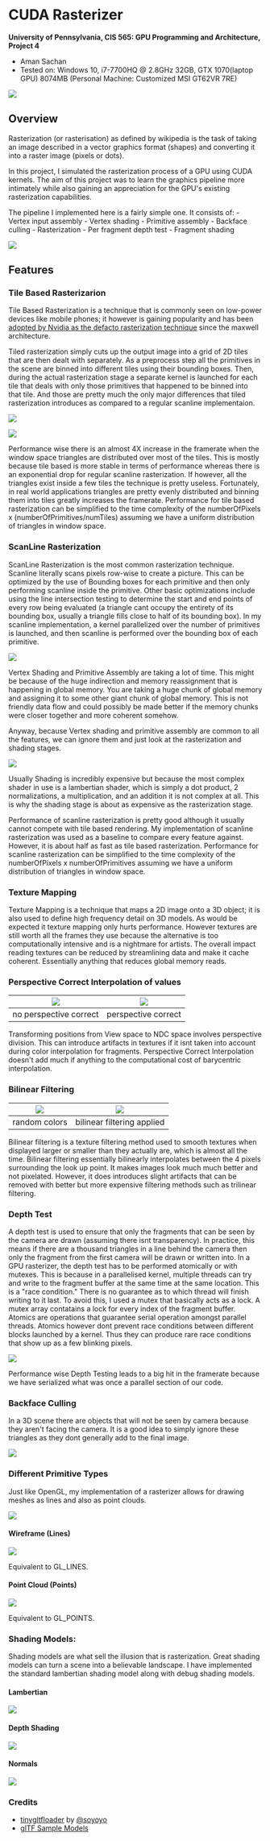CUDA Rasterizer
===============

**University of Pennsylvania, CIS 565: GPU Programming and Architecture, Project 4**

* Aman Sachan
* Tested on: Windows 10, i7-7700HQ @ 2.8GHz 32GB, GTX 1070(laptop GPU) 8074MB (Personal Machine: Customized MSI GT62VR 7RE)

[![](readmeImages/CUDARasterizerVimeoLink.png)](https://vimeo.com/238849486)

## Overview

Rasterization (or rasterisation) as defined by wikipedia is the task of taking an image described in a vector graphics format (shapes) and converting it into a raster image (pixels or dots).

In this project, I simulated the rasterization process of a GPU using CUDA kernels. The aim of this project was to learn the graphics pipeline more intimately while also gaining an appreciation for the GPU's existing rasterization capabilities. 

The pipeline I implemented here is a fairly simple one. It consists of:
	- Vertex input assembly
	- Vertex shading 
	- Primitive assembly
	- Backface culling
	- Rasterization
	- Per fragment depth test
	- Fragment shading

![](readmeImages/pipeline.png)

## Features

### Tile Based Rasterizarion

Tile Based Rasterization is a technique that is commonly seen on low-power devices like mobile phones; it however is gaining popularity and has been [adopted by Nvidia as the defacto rasterization technique](https://www.realworldtech.com/tile-based-rasterization-nvidia-gpus/) since the maxwell architecture.

Tiled rasterization simply cuts up the output image into a grid of 2D tiles that are then dealt with separately. As a preprocess step all the primitives in the scene are binned into different tiles using their bounding boxes. Then, during the actual rasterization stage a separate kernel is launched for each tile that deals with only those primitives that happened to be binned into that tile. And those are pretty much the only major differences that tiled rasterization introduces as compared to a regular scanline implementaion.

![](readmeImages/tileOccupancy.png)

![](readmeImages/TileBased_vs_ScanLine.png)

Performance wise there is an almost 4X increase in the framerate when the window space triangles are distributed over most of the tiles. This is mostly because tile based is more stable in terms of performance whereas there is an exponential drop for regular scanline rasterization.
If however, all the triangles exist inside a few tiles the technique is pretty useless. Fortunately, in real world applications triangles are pretty evenly distributed and binning them into tiles greatly increases the framerate. Performance for tile based rasterization can be simplified to the time complexity of the numberOfPixels x (numberOfPrimitives/numTiles) assuming we have a uniform distribution of triangles in window space.

### ScanLine Rasterization

ScanLine Rasterization is the most common rasterization technique. Scanline literally scans pixels row-wise to create a picture. This can be optimized by the use of Bounding boxes for each primitive and then only performing scanline inside the primitive. Other basic optimizations include using the line intersection testing to determine the start and end points of every row being evaluated (a triangle cant occupy the entirety of its bounding box, usually a triangle fills close to half of its bounding box). In my scanline implementation, a kernel parallelized over the number of primitives is launched, and then scanline is performed over the bounding box of each primitive.

![](readmeImages/BasicPipelineFeatureComparison.png)

Vertex Shading and Primitive Assembly are taking a lot of time. This might be because of the huge indirection and memory reassignment that is happening in global memory. You are taking a huge chunk of global memory and assigning it to some other giant chunk of global memory. This is not friendly data flow and could possibly be made better if the memory chunks were closer together and more coherent somehow.

Anyway, because Vertex shading and primitive assembly are common to all the features, we can ignore them and just look at the rasterization and shading stages.

![](readmeImages/scanlineStages_rasterizationAndShading.png)

Usually Shading is incredibly expensive but because the most complex shader in use is a lambertian shader, which is simply a dot product, 2 normalizations, a multiplication, and an addition it is not complex at all. This is why the shading stage is about as expensive as the rasterization stage.

Performance of scanline rasterization is pretty good although it usually cannot compete with tile based rendering. My implementation of scanline rasterization was used as a baseline to compare every feature against. However, it is about half as fast as tile based rasterization.
Performance for scanline rasterization can be simplified to the time complexity of the numberOfPixels x numberOfPrimitives assuming we have a uniform distribution of triangles in window space.

### Texture Mapping

Texture Mapping is a technique that maps a 2D image onto a 3D object; it is also used to define high frequency detail on 3D models. As would be expected it texture mapping only hurts performance. However textures are still worth all the frames they use because the alternative is too computationally intensive and is a nightmare for artists. The overall impact reading textures can be reduced by streamlining data and make it cache coherent. Essentially anything that reduces global memory reads.

### Perspective Correct Interpolation of values

 ![](readmeImages/notPerspectiveCorrect.png)  |  ![](readmeImages/perspectiveCorrect.png) |
|---|---|
|  no perspective correct  |  perspective correct |

Transforming positions from View space to NDC space involves perspective division. This can introduce artifacts in textures if it isnt taken into account during color interpolation for fragments. Perspective Correct Interpolation doesn't add much if anything to the computational cost of barycentric interpolation.

### Bilinear Filtering

 ![](readmeImages/inputbilinear.png)  |  ![](readmeImages/bilinear.png) |
|---|---|
|  random colors  |  bilinear filtering applied |

Bilinear filtering is a texture filtering method used to smooth textures when displayed larger or smaller than they actually are, which is almost all the time. Bilinear filtering essentially bilinearly interpolates between the 4 pixels surrounding the look up point. It makes images look much much better and not pixelated. However, it does introduces slight artifacts that can be removed with better but more expensive filtering methods such as trilinear filtering.

### Depth Test

A depth test is used to ensure that only the fragments that can be seen by the camera are drawn (assuming there isnt transparency). In practice, this means if there are a thousand triangles in a line behind the camera then only the fragment from the first camera will be drawn or written into. In a GPU rasterizer, the depth test has to be performed atomically or with mutexes. This is because in a parallelised kernel, multiple threads can try and write to the fragment buffer at the same time at the same location. This is a "race condition." There is no guarantee as to which thread will finish writing to it last. To avoid this, I used a mutex that basically acts as a lock. A mutex array contatains a lock for every index of the fragment buffer. Atomics are operations that guarantee serial operation amongst parallel threads. Atomics however dont prevent race conditions between different blocks launched by a kernel. Thus they can produce rare race conditions that show up as a few blinking pixels.

![](readmeImages/depthTest.png)

Performance wise Depth Testing leads to a big hit in the framerate because we have serialized what was once a parallel section of our code.

### Backface Culling

In a 3D scene there are objects that will not be seen by camera because they aren't facing the camera. It is a good idea to simply ignore these triangles as they dont generally add to the final image.

![](readmeImages/PipelineComparison__Breakdown.png)

### Different Primitive Types

Just like OpenGL, my implementation of a rasterizer allows for drawing meshes as lines and also as point clouds.

![](readmeImages/RasterizationByPrimitives.png)

#### Wireframe (Lines)

![](readmeImages/WireframeRasterization.png)

Equivalent to GL_LINES.

#### Point Cloud (Points)

![](readmeImages/PointRasterization.png)

Equivalent to GL_POINTS.

### Shading Models:

Shading models are what sell the illusion that is rasterization. Great shading models can turn a scene into a believable landscape. I have implemented the standard lambertian shading model along with debug shading models.

#### Lambertian

![](readmeImages/Engine.png)

#### Depth Shading

![](readmeImages/depthTest.png)

#### Normals

![](readmeImages/NormalsCow.png)

### Credits

* [tinygltfloader](https://github.com/syoyo/tinygltfloader) by [@soyoyo](https://github.com/syoyo)
* [glTF Sample Models](https://github.com/KhronosGroup/glTF/blob/master/sampleModels/README.md)
